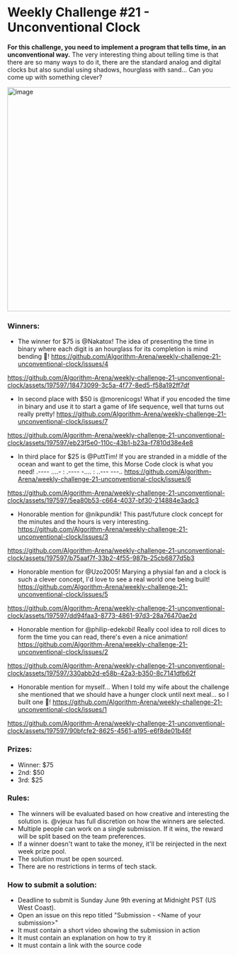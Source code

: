 # Weekly Challenge #21 - Unconventional Clock

**For this challenge, you need to implement a program that tells time, in an unconventional way.** The very interesting thing about telling time is that there are so many ways to do it, there are the standard analog and digital clocks but also sundial using shadows, hourglass with sand... Can you come up with something clever?

<img width="506" alt="image" src="https://github.com/Algorithm-Arena/weekly-challenge-21-unconventional-clock/assets/197597/30066755-97fd-4472-86b2-4566bffbba79">

### Winners:

* The winner for $75 is @Nakatox! The idea of presenting the time in binary where each digit is an hourglass for its completion is mind bending 🤯! https://github.com/Algorithm-Arena/weekly-challenge-21-unconventional-clock/issues/4


https://github.com/Algorithm-Arena/weekly-challenge-21-unconventional-clock/assets/197597/18473099-3c5a-4f77-8ed5-f58a192ff7df


* In second place with $50 is @morenicogs! What if you encoded the time in binary and use it to start a game of life sequence, well that turns out really pretty! https://github.com/Algorithm-Arena/weekly-challenge-21-unconventional-clock/issues/7


https://github.com/Algorithm-Arena/weekly-challenge-21-unconventional-clock/assets/197597/eb23f5e0-110c-43b1-b23a-f7810d38e4e8


* In third place for $25 is @PuttTim! If you are stranded in a middle of the ocean and want to get the time, this Morse Code clock is what you need! .---- ....- : .---- -.... : ..--- ---.. https://github.com/Algorithm-Arena/weekly-challenge-21-unconventional-clock/issues/6


https://github.com/Algorithm-Arena/weekly-challenge-21-unconventional-clock/assets/197597/5ea80b53-c664-4037-bf30-214884e3adc3


* Honorable mention for @nikpundik! This past/future clock concept for the minutes and the hours is very interesting. https://github.com/Algorithm-Arena/weekly-challenge-21-unconventional-clock/issues/3


https://github.com/Algorithm-Arena/weekly-challenge-21-unconventional-clock/assets/197597/b75aaf7f-33b2-4f55-987b-25cb6877d5b3


* Honorable mention for @Uzo2005! Marying a physial fan and a clock is such a clever concept, I'd love to see a real world one being built! https://github.com/Algorithm-Arena/weekly-challenge-21-unconventional-clock/issues/5


https://github.com/Algorithm-Arena/weekly-challenge-21-unconventional-clock/assets/197597/dd94faa3-8773-4861-97d3-28a76470ae2d


* Honorable mention for @philip-edekobi! Really cool idea to roll dices to form the time you can read, there's even a nice animation! https://github.com/Algorithm-Arena/weekly-challenge-21-unconventional-clock/issues/2


https://github.com/Algorithm-Arena/weekly-challenge-21-unconventional-clock/assets/197597/330abb2d-e58b-42a3-b350-8c7141dfb62f


* Honorable mention for myself... When I told my wife about the challenge she mentioned that we should have a hunger clock until next meal... so I built one 🤤! https://github.com/Algorithm-Arena/weekly-challenge-21-unconventional-clock/issues/1


https://github.com/Algorithm-Arena/weekly-challenge-21-unconventional-clock/assets/197597/90bfcfe2-8625-4561-a195-e6f8de01b46f


### Prizes:
* Winner: $75
* 2nd: $50
* 3rd: $25

### Rules:
* The winners will be evaluated based on how creative and interesting the solution is. @vjeux has full discretion on how the winners are selected.
* Multiple people can work on a single submission. If it wins, the reward will be split based on the team preferences.
* If a winner doesn't want to take the money, it'll be reinjected in the next week prize pool.
* The solution must be open sourced.
* There are no restrictions in terms of tech stack.

### How to submit a solution:
* Deadline to submit is Sunday June 9th evening at Midnight PST (US West Coast).
* Open an issue on this repo titled "Submission - &lt;Name of your submission&gt;"
* It must contain a short video showing the submission in action
* It must contain an explanation on how to try it
* It must contain a link with the source code
